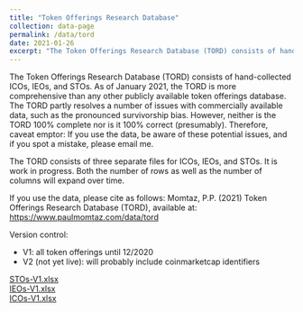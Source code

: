 ```yaml
---
title: "Token Offerings Research Database"
collection: data-page
permalink: /data/tord
date: 2021-01-26
excerpt: "The Token Offerings Research Database (TORD) consists of hand-collected ICOs, IEOs, and STOs. As of January 2021, the TORD is more comprehensive than any other publicly available token offerings database."
---
```


The Token Offerings Research Database (TORD) consists of hand-collected ICOs, IEOs, and STOs. As of January 2021, the TORD is more comprehensive than any other publicly available token offerings database. The TORD partly resolves a number of issues with commercially available data, such as the pronounced survivorship bias. However, neither is the TORD 100% complete nor is it 100% correct (presumably). Therefore, caveat emptor: If you use the data, be aware of these potential issues, and if you spot a mistake, please email me.

The TORD consists of three separate files for ICOs, IEOs, and STOs. It is work in progress. Both the number of rows as well as the number of columns will expand over time.

If you use the data, please cite as follows: Momtaz, P.P. (2021) Token Offerings Research Database (TORD), available at: <a href="https://www.paulmomtaz.com/data/tord" target="_blank">https://www.paulmomtaz.com/data/tord</a>

Version control:
- V1: all token offerings until 12/2020
- V2 (not yet live): will probably include coinmarketcap identifiers

[STOs-V1.xlsx](/files/STOs-V1.xlsx)
<br>
[IEOs-V1.xlsx](/files/IEOs-V1.xlsx)
<br>
[ICOs-V1.xlsx](/files/ICOs-V1.xlsx)
